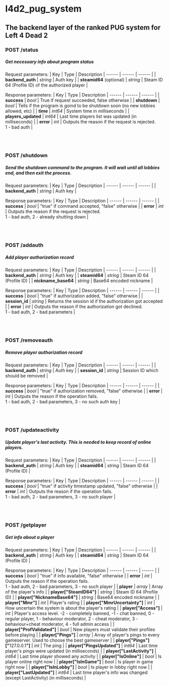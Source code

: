 
# l4d2_pug_system
## The backend layer of the ranked PUG system for Left 4 Dead 2

### POST /status
##### Get necessary info about program status
Request parameters:
| Key | Type | Description
| ------ | ------ | ------ |
| <strong>backend_auth</strong> | _string_ | Auth key |
| <strong>steamid64</strong> (optional) | _string_ | Steam ID 64 (Profile ID) of the authorized player |

Response parameters:
| Key | Type | Description
| ------ | ------ | ------ |
| <strong>success</strong> | _bool_ | True if request succeeded, false otherwise |
| <strong>shutdown</strong> | _bool_ | Tells if the program is goind to be shutdown soon (no new lobbies allowed, etc) |
| <strong>time</strong> | _int64_ | System time in milliseconds |
| <strong>players_updated</strong> | _int64_ | Last time players list was updated (in milliseconds) |
| <strong>error</strong> | _int_ | Outputs the reason if the request is rejected.<br>1 - bad auth |

<br/><br/>

### POST /shutdown
##### Send the shutdown command to the program. It will wait until all lobbies end, and then exit the process.
Request parameters:
| Key | Type | Description
| ------ | ------ | ------ |
| <strong>backend_auth</strong> | _string_ | Auth key |

Response parameters:
| Key | Type | Description
| ------ | ------ | ------ |
| <strong>success</strong> | _bool_ | "true" if command accepted, "false" otherwise |
| <strong>error</strong> | _int_ | Outputs the reason if the request is rejected.<br>1 - bad auth, 2 - already shutting down |

<br/><br/>

### POST /addauth
##### Add player authorization record
Request parameters:
| Key | Type | Description
| ------ | ------ | ------ |
| <strong>backend_auth</strong> | _string_ | Auth key |
| <strong>steamid64</strong> | _string_ | Steam ID 64 (Profile ID) |
| <strong>nickname_base64</strong> | _string_ | Base64 encoded nickname |

Response parameters:
| Key | Type | Description
| ------ | ------ | ------ |
| <strong>success</strong> | _bool_ | "true" if authorization added, "false" otherwise |
| <strong>session_id</strong> | _string_ | Returns the session id if the authorization got accepted |
| <strong>error</strong> | _int_ | Outputs the reason if the authorization got declined.<br>1 - bad auth, 2 - bad parameters |

<br/><br/>

### POST /removeauth
##### Remove player authorization record
Request parameters:
| Key | Type | Description
| ------ | ------ | ------ |
| <strong>backend_auth</strong> | _string_ | Auth key |
| <strong>session_id</strong> | _string_ | Session ID which should be removed |

Response parameters:
| Key | Type | Description
| ------ | ------ | ------ |
| <strong>success</strong> | _bool_ | "true" if authorization removed, "false" otherwise |
| <strong>error</strong> | _int_ | Outputs the reason if the operation fails.<br>1 - bad auth, 2 - bad parameters, 3 - no such auth key |

<br/><br/>

### POST /updateactivity
##### Update player's last activity. This is needed to keep record of online players.
Request parameters:
| Key | Type | Description
| ------ | ------ | ------ |
| <strong>backend_auth</strong> | _string_ | Auth key |
| <strong>steamid64</strong> | _string_ | Steam ID 64 (Profile ID) |

Response parameters:
| Key | Type | Description
| ------ | ------ | ------ |
| <strong>success</strong> | _bool_ | "true" if activity timestamp updated, "false" otherwise |
| <strong>error</strong> | _int_ | Outputs the reason if the operation fails.<br>1 - bad auth, 2 - bad parameters, 3 - no such player |

<br/><br/>

### POST /getplayer
##### Get info about a player
Request parameters:
| Key | Type | Description
| ------ | ------ | ------ |
| <strong>backend_auth</strong> | _string_ | Auth key |
| <strong>steamid64</strong> | _string_ | Steam ID 64 (Profile ID) |

Response parameters:
| Key | Type | Description
| ------ | ------ | ------ |
| <strong>success</strong> | _bool_ | "true" if info available, "false" otherwise |
| <strong>error</strong> | _int_ | Outputs the reason if the operation fails.<br>1 - bad auth, 2 - bad parameters, 3 - no such player |
| <strong>player</strong> | _array_ | Array of the player's info |
| <strong>player["SteamID64"]</strong> | _string_ | Steam ID 64 (Profile ID) |
| <strong>player["NicknameBase64"]</strong> | _string_ | Base64 encoded nickname |
| <strong>player["Mmr"]</strong> | _int_ | Player's rating |
| <strong>player["MmrUncertainty"]</strong> | _int_ | How uncertain the system is about the player's rating |
| <strong>player["Access"]</strong> | _int_ | Player's access level. -2 - completely banned, -1 - chat banned, 0 - regular player, 1 - behaviour moderator, 2 - cheat moderator, 3 - behaviour+cheat moderator, 4 - full admin access |
| <strong>player["ProfValidated"]</strong> | _bool_ | New players must validate their profiles before playing |
| <strong>player["Pings"]</strong> | _array_ | Array of player's pings to every gameserver. Used to choose the best gameserver |
| <strong>player["Pings"]["</strong>127.0.0.1<strong>"]</strong> | _int_ | The ping |
| <strong>player["PingsUpdated"]</strong> | _int64_ | Last time player's pings were updated (in milliseconds) |
| <strong>player["LastActivity"]</strong> | _int64_ | Last time player showed any activity |
| <strong>player["IsOnline"]</strong> | _bool_ | Is player online right now |
| <strong>player["IsInGame"]</strong> | _bool_ | Is player in game right now |
| <strong>player["IsInLobby"]</strong> | _bool_ | Is player in lobby right now |
| <strong>player["LastUpdated"]</strong> | _int64_ | Last time player's info was changed (except LastActivity) (in milliseconds) |
